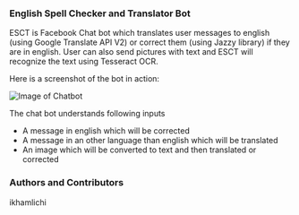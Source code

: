 ### English Spell Checker and Translator Bot

ESCT is Facebook Chat bot which translates user messages to english (using Google Translate API V2) or correct them (using Jazzy library) if they are in english.
User can also send pictures with text and ESCT will recognize the text using Tesseract OCR.

Here is a screenshot of the bot in action:

![Image of Chatbot](https://i.imgur.com/wSOidp8l.png)


The chat bot understands following inputs

* A message in english which will be corrected
* A message in an other language than english which will be translated
* An image which will be converted to text and then translated or corrected



### Authors and Contributors
ikhamlichi
